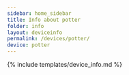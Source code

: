 ```yaml
---
sidebar: home_sidebar
title: Info about potter
folder: info
layout: deviceinfo
permalink: /devices/potter/
device: potter
---
```

{% include templates/device_info.md %}
